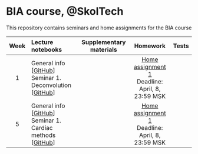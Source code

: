 # BIA course, @SkolTech

This repository contains seminars and home assignments for the BIA course

| Week | Lecture notebooks | Supplementary materials | Homework | Tests |
|:------:|:----------|:----------:|:----------:|-------|
|1| General info [[GitHub](lectures/general_info.ipynb)] <br> Seminar 1. Deconvolution [[GitHub](./S1/S1.ipynb)] |  | [Home assignment 1](./S1/hw/S1.ipynb) <br> Deadline: April, 8, 23:59 MSK |
| 5 | General info [[GitHub](lectures/general_info.ipynb)] <br> Seminar 1. Cardiac methods [[GitHub](./S1/S1.ipynb)] |  | [Home assignment 1](./S1/hw/S1.ipynb) <br> Deadline: April, 8, 23:59 MSK |  
